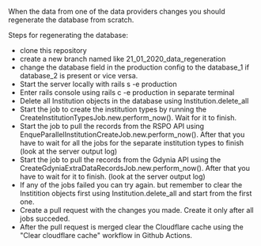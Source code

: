 When the data from one of the data providers changes you should regenerate the database from scratch.

Steps for regenerating the database:
 - clone this repository
 - create a new branch named like 21_01_2020_data_regeneration
 - change the database field in the production config to the database_1 if database_2 is present or vice versa.
 - Start the server locally with rails s -e production
 - Enter rails console using rails c -e production in separate terminal
 - Delete all Institution objects in the database using Institution.delete_all
 - Start the job to create the institution types by running the CreateInstitutionTypesJob.new.perform_now(). Wait for it to finish.
 - Start the job to pull the records from the RSPO API using EnqueParallelInstitutionCreateJob.new.perform_now(). After that you have to wait for all the jobs for the separate institution types to finish (look at the server output log)
 - Start the job to pull the records from the Gdynia API using the CreateGdyniaExtraDataRecordsJob.new.perform_now(). After that you have to wait for it to finish. (look at the server output log)
 - If any of the jobs failed you can try again. but remember to clear the Institition objects first using Institution.delete_all and start from the first one. 
 - Create a pull request with the changes you made. Create it only after all jobs succeded.
 - After the pull request is merged clear the Cloudflare cache using the "Clear cloudflare cache" workflow in Github Actions. 

